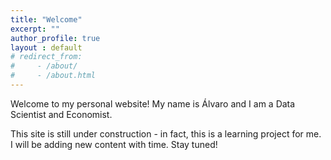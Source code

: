 ```yaml
---
title: "Welcome"
excerpt: ""
author_profile: true
layout : default
# redirect_from: 
#     - /about/
#     - /about.html
---
```


Welcome to my personal website! My name is Álvaro and I am a Data Scientist and Economist. 

This site is still under construction - in fact, this is a learning project for me. I will be adding new content with time. Stay tuned!

<!-- Professional info -->
<!-- Education -->
<!-- Hobbies -->
